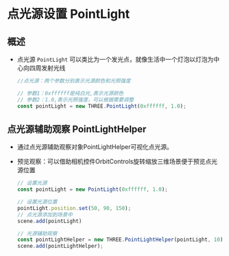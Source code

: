 # 点光源设置 PointLight

## 概述

+ 点光源 `PointLight` 可以类比为一个发光点，就像生活中一个灯泡以灯泡为中心向四周发射光线

  ```js
  //点光源：两个参数分别表示光源颜色和光照强度

  // 参数1：0xffffff是纯白光,表示光源颜色
  // 参数2：1.0,表示光照强度，可以根据需要调整
  const pointLight = new THREE.PointLight(0xffffff, 1.0);
  ```

## 点光源辅助观察 PointLightHelper

+ 通过点光源辅助观察对象PointLightHelper可视化点光源。

+ 预览观察：可以借助相机控件OrbitControls旋转缩放三维场景便于预览点光源位置

  ```js
  // 设置光源
  const pointLight = new PointLight(0xffffff, 1.0);

  // 设置光源位置
  pointLight.position.set(50, 90, 150);
  // 点光源添加到场景中
  scene.add(pointLight)

  // 光源辅助观察
  const pointLightHelper = new THREE.PointLightHelper(pointLight, 10);
  scene.add(pointLightHelper);
  ```
